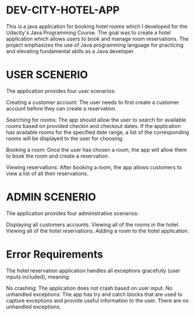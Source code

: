 # DEV-CITY-HOTEL-APP
This is a java application for booking hotel rooms which I developed for the Udacity's Java Programming Course. The goal was to create a hotel application which allows users to book and manage room reservations. 
The project emphasizes the use of Java programming language for practicing and elevating fundamental skills as a Java developer.

# USER SCENERIO

The application provides four user scenarios:

Creating a customer account: The user needs to first create a customer account before they can create a reservation.

Searching for rooms: The app should allow the user to search for available rooms based on provided checkin and checkout dates. If the application has available rooms for the specified date range, a list of the corresponding rooms will be displayed to the user for choosing.

Booking a room: Once the user has chosen a room, the app will allow them to book the room and create a reservation.

Viewing reservations: After booking a room, the app allows customers to view a list of all their reservations.

# ADMIN SCENERIO

The application provides four administrative scenarios:

Displaying all customers accounts.
Viewing all of the rooms in the hotel.
Viewing all of the hotel reservations.
Adding a room to the hotel application.

# Error Requirements

The hotel reservation application handles all exceptions gracefully (user inputs included), meaning:

No crashing: The application does not crash based on user input.
No unhandled exceptions: The app has try and catch blocks that are used to capture exceptions and provide useful information to the user. There are no unhandled exceptions.
